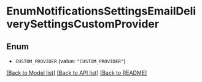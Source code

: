 # EnumNotificationsSettingsEmailDeliverySettingsCustomProvider

## Enum


* `CUSTOM_PROVIDER` (value: `"CUSTOM_PROVIDER"`)


[[Back to Model list]](../README.md#documentation-for-models) [[Back to API list]](../README.md#documentation-for-api-endpoints) [[Back to README]](../README.md)


